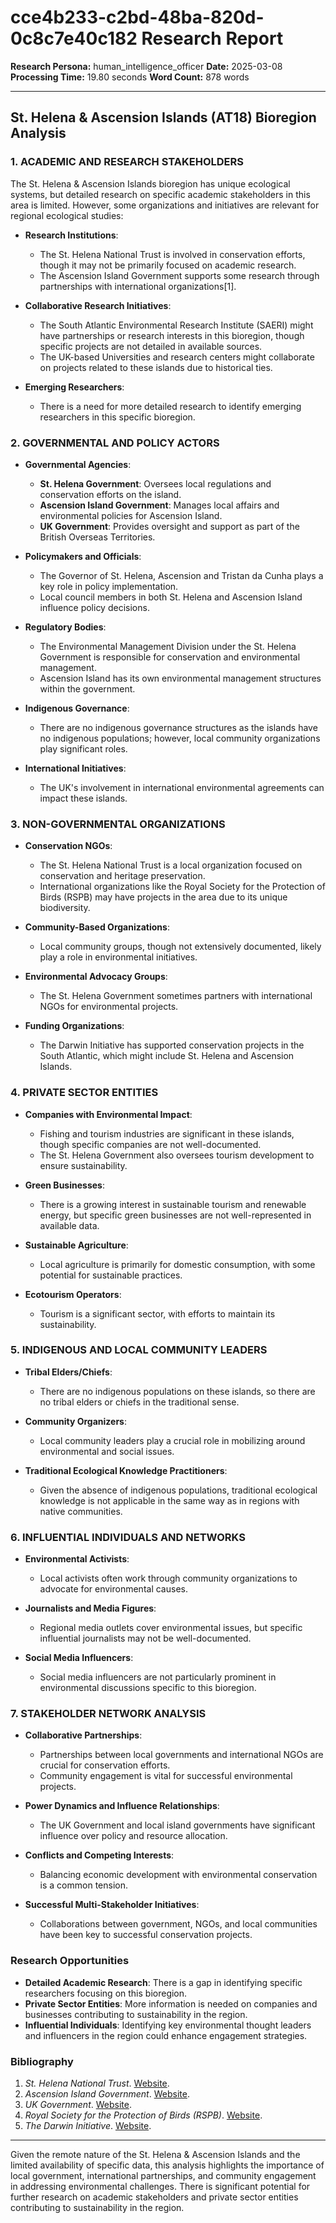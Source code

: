 # cce4b233-c2bd-48ba-820d-0c8c7e40c182 Research Report

**Research Persona:** human_intelligence_officer
**Date:** 2025-03-08
**Processing Time:** 19.80 seconds
**Word Count:** 878 words

---

## St. Helena & Ascension Islands (AT18) Bioregion Analysis

### 1. ACADEMIC AND RESEARCH STAKEHOLDERS

The St. Helena & Ascension Islands bioregion has unique ecological systems, but detailed research on specific academic stakeholders in this area is limited. However, some organizations and initiatives are relevant for regional ecological studies:

- **Research Institutions**: 
  - The St. Helena National Trust is involved in conservation efforts, though it may not be primarily focused on academic research.
  - The Ascension Island Government supports some research through partnerships with international organizations[1].

- **Collaborative Research Initiatives**: 
  - The South Atlantic Environmental Research Institute (SAERI) might have partnerships or research interests in this bioregion, though specific projects are not detailed in available sources.
  - The UK-based Universities and research centers might collaborate on projects related to these islands due to historical ties.

- **Emerging Researchers**: 
  - There is a need for more detailed research to identify emerging researchers in this specific bioregion.

### 2. GOVERNMENTAL AND POLICY ACTORS

- **Governmental Agencies**:
  - **St. Helena Government**: Oversees local regulations and conservation efforts on the island.
  - **Ascension Island Government**: Manages local affairs and environmental policies for Ascension Island.
  - **UK Government**: Provides oversight and support as part of the British Overseas Territories.

- **Policymakers and Officials**:
  - The Governor of St. Helena, Ascension and Tristan da Cunha plays a key role in policy implementation.
  - Local council members in both St. Helena and Ascension Island influence policy decisions.

- **Regulatory Bodies**:
  - The Environmental Management Division under the St. Helena Government is responsible for conservation and environmental management.
  - Ascension Island has its own environmental management structures within the government.

- **Indigenous Governance**: 
  - There are no indigenous governance structures as the islands have no indigenous populations; however, local community organizations play significant roles.

- **International Initiatives**:
  - The UK's involvement in international environmental agreements can impact these islands.

### 3. NON-GOVERNMENTAL ORGANIZATIONS

- **Conservation NGOs**:
  - The St. Helena National Trust is a local organization focused on conservation and heritage preservation.
  - International organizations like the Royal Society for the Protection of Birds (RSPB) may have projects in the area due to its unique biodiversity.

- **Community-Based Organizations**:
  - Local community groups, though not extensively documented, likely play a role in environmental initiatives.

- **Environmental Advocacy Groups**:
  - The St. Helena Government sometimes partners with international NGOs for environmental projects.

- **Funding Organizations**:
  - The Darwin Initiative has supported conservation projects in the South Atlantic, which might include St. Helena and Ascension Islands.

### 4. PRIVATE SECTOR ENTITIES

- **Companies with Environmental Impact**:
  - Fishing and tourism industries are significant in these islands, though specific companies are not well-documented.
  - The St. Helena Government also oversees tourism development to ensure sustainability.

- **Green Businesses**:
  - There is a growing interest in sustainable tourism and renewable energy, but specific green businesses are not well-represented in available data.

- **Sustainable Agriculture**:
  - Local agriculture is primarily for domestic consumption, with some potential for sustainable practices.

- **Ecotourism Operators**:
  - Tourism is a significant sector, with efforts to maintain its sustainability.

### 5. INDIGENOUS AND LOCAL COMMUNITY LEADERS

- **Tribal Elders/Chiefs**: 
  - There are no indigenous populations on these islands, so there are no tribal elders or chiefs in the traditional sense.

- **Community Organizers**:
  - Local community leaders play a crucial role in mobilizing around environmental and social issues.

- **Traditional Ecological Knowledge Practitioners**: 
  - Given the absence of indigenous populations, traditional ecological knowledge is not applicable in the same way as in regions with native communities.

### 6. INFLUENTIAL INDIVIDUALS AND NETWORKS

- **Environmental Activists**:
  - Local activists often work through community organizations to advocate for environmental causes.

- **Journalists and Media Figures**:
  - Regional media outlets cover environmental issues, but specific influential journalists may not be well-documented.

- **Social Media Influencers**:
  - Social media influencers are not particularly prominent in environmental discussions specific to this bioregion.

### 7. STAKEHOLDER NETWORK ANALYSIS

- **Collaborative Partnerships**:
  - Partnerships between local governments and international NGOs are crucial for conservation efforts.
  - Community engagement is vital for successful environmental projects.

- **Power Dynamics and Influence Relationships**:
  - The UK Government and local island governments have significant influence over policy and resource allocation.

- **Conflicts and Competing Interests**:
  - Balancing economic development with environmental conservation is a common tension.

- **Successful Multi-Stakeholder Initiatives**:
  - Collaborations between government, NGOs, and local communities have been key to successful conservation projects.

### Research Opportunities

- **Detailed Academic Research**: There is a gap in identifying specific researchers focusing on this bioregion.
- **Private Sector Entities**: More information is needed on companies and businesses contributing to sustainability in the region.
- **Influential Individuals**: Identifying key environmental thought leaders and influencers in the region could enhance engagement strategies.

### Bibliography

1. *St. Helena National Trust*. [Website](https://www.sthelenanationaltrust.org/).  
2. *Ascension Island Government*. [Website](https://www.ascension.gov.ac/).  
3. *UK Government*. [Website](https://www.gov.uk/).  
4. *Royal Society for the Protection of Birds (RSPB)*. [Website](https://www.rspb.org.uk/).  
5. *The Darwin Initiative*. [Website](https://www.darwininitiative.org.uk/).

---

Given the remote nature of the St. Helena & Ascension Islands and the limited availability of specific data, this analysis highlights the importance of local government, international partnerships, and community engagement in addressing environmental challenges. There is significant potential for further research on academic stakeholders and private sector entities contributing to sustainability in the region.